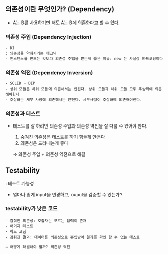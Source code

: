 ## 의존성이란 무엇인가? (Dependency)
- A는 B를 사용하기만 해도 A는 B에 의존한다고 할 수 있다.
### 의존성 주입 (Dependency Injection)
    - DI
    : 의존성을 약화시키는 테크닉
    - 인스턴스를 만드는 것보다 의존성 주입을 받는게 좋은 이유: new 는 사실상 하드코딩이다
### 의존성 역전  (Dependency Inversion)
    - SOLID - DIP
    - 상위 모듈은 하위 모듈에 의존해서는 안된다. 상위 모듈과 하위 모듈 모두 추상화에 의존 해야한다
    - 추상화는 세부 사항에 의존해서는 안된다. 세부사항이 추상화에 의존해야한다.

### 의존성과 테스트

- 테스트를 잘 하려면 의존성 주입과 의존성 역전을 잘 다룰 수 있어야 한다.
    1. 숨겨진 의존성은 테스트를 하기 힘들게 만든다
    2. 의존성은 드러내는게 좋다
    
    ⇒ 의존성 주입 + 의존성 역전으로 해결
    

## Testability

: 테스트 가능성
- 얼마나 쉽게 input을 변경하고, ouput을 검증할 수 있는가?

### testability가 낮은 코드
    - 감춰진 의존성: 호출자는 모르는 입력이 존재
    - 어거지 테스트
    - 하드 코딩
    - 감춰진 결과: 데이터를 의존성으로 주입받아 결과를 확인 할 수 없는 테스트
    
    ⇒ 어떻게 해결해야 할까? 의존성 역전